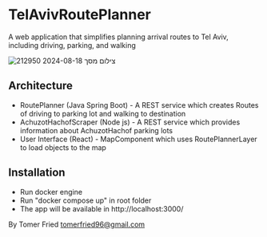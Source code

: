 # TelAvivRoutePlanner

A web application that simplifies planning arrival routes to Tel Aviv, including driving, parking, and walking

![צילום מסך 2024-08-18 212950](https://github.com/user-attachments/assets/eb02fb37-b983-497d-abec-09e5b7db3984)

## Architecture
- RoutePlanner (Java Spring Boot) - A REST service which creates Routes of driving to parking lot and walking to destination
- AchuzotHachofScraper (Node js) - A REST service which provides information about AchuzotHachof parking lots
- User Interface (React) - MapComponent which uses RoutePlannerLayer to load objects to the map

## Installation

- Run docker engine
- Run "docker compose up" in root folder
- The app will be available in http://localhost:3000/

By Tomer Fried
tomerfried96@gmail.com
